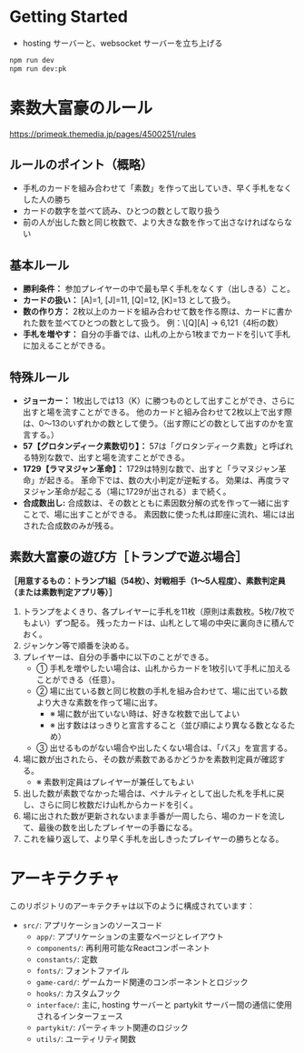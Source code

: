 # Getting Started

- hosting サーバーと、websocket サーバーを立ち上げる

```bash
npm run dev
npm run dev:pk
```

# 素数大富豪のルール

https://primeqk.themedia.jp/pages/4500251/rules

## ルールのポイント（概略）

- 手札のカードを組み合わせて「素数」を作って出していき、早く手札をなくした人の勝ち
- カードの数字を並べて読み、ひとつの数として取り扱う
- 前の人が出した数と同じ枚数で、より大きな数を作って出さなければならない

## 基本ルール

- **勝利条件：** 参加プレイヤーの中で最も早く手札をなくす（出しきる）こと。
- **カードの扱い：** \[A]=1, \[J]=11, \[Q]=12, \[K]=13 として扱う。
- **数の作り方：** 2枚以上のカードを組み合わせて数を作る際は、カードに書かれた数を並べてひとつの数として扱う。 例：\\[Q]\[A] → 6,121（4桁の数）
- **手札を増やす：** 自分の手番では、山札の上から1枚までカードを引いて手札に加えることができる。

## 特殊ルール

- **ジョーカー：** 1枚出しでは13（K）に勝つものとして出すことができ、さらに出すと場を流すことができる。 他のカードと組み合わせて2枚以上で出す際は、0～13のいずれかの数として使う。（出す際にどの数として出すのかを宣言する。）
- **57【グロタンディーク素数切り】：** 57は「グロタンディーク素数」と呼ばれる特別な数で、出すと場を流すことができる。
- **1729【ラマヌジャン革命】：** 1729は特別な数で、出すと「ラマヌジャン革命」が起きる。 革命下では、数の大小判定が逆転する。 効果は、再度ラマヌジャン革命が起こる（場に1729が出される）まで続く。
- **合成数出し:** 合成数は、その数とともに素因数分解の式を作って一緒に出すことで、場に出すことができる。 素因数に使った札は即座に流れ、場には出された合成数のみが残る。

## 素数大富豪の遊び方［トランプで遊ぶ場合］

**［用意するもの：トランプ1組（54枚）、対戦相手（1～5人程度）、素数判定員（または素数判定アプリ等）］**

1.  トランプをよくきり、各プレイヤーに手札を11枚（原則は素数枚。5枚/7枚でもよい）ずつ配る。 残ったカードは、山札として場の中央に裏向きに積んでおく。
2.  ジャンケン等で順番を決める。
3.  プレイヤーは、自分の手番中に以下のことができる。
    - ① 手札を増やしたい場合は、山札からカードを1枚引いて手札に加えることができる（任意）。
    - ② 場に出ている数と同じ枚数の手札を組み合わせて、場に出ている数より大きな素数を作って場に出す。
      - ※ 場に数が出ていない時は、好きな枚数で出してよい
      - ※ 出す数ははっきりと宣言すること（並び順により異なる数となるため）
    - ③ 出せるものがない場合や出したくない場合は、「パス」を宣言する。
4.  場に数が出されたら、その数が素数であるかどうかを素数判定員が確認する。
    - ※ 素数判定員はプレイヤーが兼任してもよい
5.  出した数が素数でなかった場合は、ペナルティとして出した札を手札に戻し、さらに同じ枚数だけ山札からカードを引く。
6.  場に出された数が更新されないまま手番が一周したら、場のカードを流して、最後の数を出したプレイヤーの手番になる。
7.  これを繰り返して、より早く手札を出しきったプレイヤーの勝ちとなる。

# アーキテクチャ

このリポジトリのアーキテクチャは以下のように構成されています：

- `src/`: アプリケーションのソースコード
  - `app/`: アプリケーションの主要なページとレイアウト
  - `components/`: 再利用可能なReactコンポーネント
  - `constants/`: 定数
  - `fonts/`: フォントファイル
  - `game-card/`: ゲームカード関連のコンポーネントとロジック
  - `hooks/`: カスタムフック
  - `interface/`: 主に, hosting サーバーと partykit サーバー間の通信に使用されるインターフェース
  - `partykit/`: パーティキット関連のロジック
  - `utils/`: ユーティリティ関数
